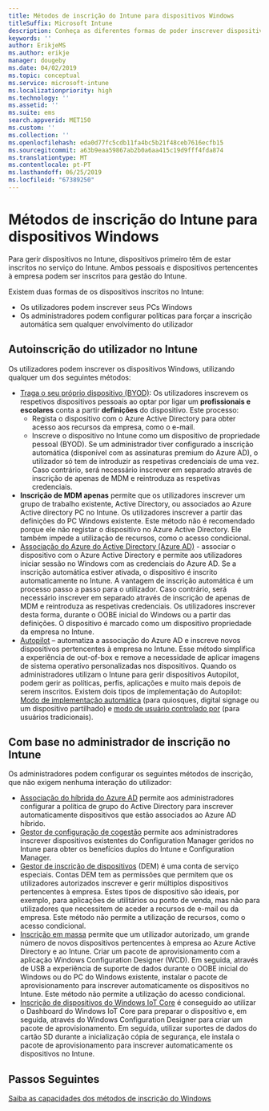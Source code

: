 ```yaml
---
title: Métodos de inscrição do Intune para dispositivos Windows
titleSuffix: Microsoft Intune
description: Conheça as diferentes formas de poder inscrever dispositivos Windows no Intune
keywords: ''
author: ErikjeMS
ms.author: erikje
manager: dougeby
ms.date: 04/02/2019
ms.topic: conceptual
ms.service: microsoft-intune
ms.localizationpriority: high
ms.technology: ''
ms.assetid: ''
ms.suite: ems
search.appverid: MET150
ms.custom: ''
ms.collection: ''
ms.openlocfilehash: eda0d77fc5cdb11fa4bc5b21f48ceb7616ecfb15
ms.sourcegitcommit: a63b9eaa59867ab2b0a6aa415c19d9fff4fda874
ms.translationtype: MT
ms.contentlocale: pt-PT
ms.lasthandoff: 06/25/2019
ms.locfileid: "67389250"
---
```

# <a name="intune-enrollment-methods-for-windows-devices"></a>Métodos de inscrição do Intune para dispositivos Windows

Para gerir dispositivos no Intune, dispositivos primeiro têm de estar inscritos no serviço do Intune. Ambos pessoais e dispositivos pertencentes à empresa podem ser inscritos para gestão do Intune. 

Existem duas formas de os dispositivos inscritos no Intune:
- Os utilizadores podem inscrever seus PCs Windows 
- Os administradores podem configurar políticas para forçar a inscrição automática sem qualquer envolvimento do utilizador

## <a name="user-self-enrollment-in-intune"></a>Autoinscrição do utilizador no Intune

Os utilizadores podem inscrever os dispositivos Windows, utilizando qualquer um dos seguintes métodos:

- [Traga o seu próprio dispositivo (BYOD)](https://docs.microsoft.com/intune-user-help/enroll-windows-10-device): Os utilizadores inscrevem os respetivos dispositivos pessoais ao optar por ligar um **profissionais e escolares** conta a partir **definições** do dispositivo. Este processo:
    - Regista o dispositivo com o Azure Active Directory para obter acesso aos recursos da empresa, como o e-mail.
    - Inscreve o dispositivo no Intune como um dispositivo de propriedade pessoal (BYOD).
Se um administrador tiver configurado a inscrição automática (disponível com as assinaturas premium do Azure AD), o utilizador só tem de introduzir as respetivas credenciais de uma vez. Caso contrário, será necessário inscrever em separado através de inscrição de apenas de MDM e reintroduza as respetivas credenciais.  
- **Inscrição de MDM apenas** permite que os utilizadores inscrever um grupo de trabalho existente, Active Directory, ou associados ao Azure Active directory PC no Intune. Os utilizadores inscrever a partir das definições do PC Windows existente. Este método não é recomendado porque ele não registar o dispositivo no Azure Active Directory. Ele também impede a utilização de recursos, como o acesso condicional.
- [Associação do Azure do Active Directory (Azure AD)](https://docs.microsoft.com/azure/active-directory/user-help/user-help-join-device-on-network) - associar o dispositivo com o Azure Active Directory e permite aos utilizadores iniciar sessão no Windows com as credenciais do Azure AD. Se a inscrição automática estiver ativada, o dispositivo é inscrito automaticamente no Intune. A vantagem de inscrição automática é um processo passo a passo para o utilizador. Caso contrário, será necessário inscrever em separado através de inscrição de apenas de MDM e reintroduza as respetivas credenciais. Os utilizadores inscrever desta forma, durante o OOBE inicial do Windows ou a partir das definições. O dispositivo é marcado como um dispositivo propriedade da empresa no Intune.
- [Autopilot](enrollment-autopilot.md) – automatiza a associação do Azure AD e inscreve novos dispositivos pertencentes à empresa no Intune. Esse método simplifica a experiência de out-of-box e remove a necessidade de aplicar imagens de sistema operativo personalizadas nos dispositivos. Quando os administradores utilizam o Intune para gerir dispositivos Autopilot, podem gerir as políticas, perfis, aplicações e muito mais depois de serem inscritos.  Existem dois tipos de implementação do Autopilot: [Modo de implementação automática](https://docs.microsoft.com/windows/deployment/windows-autopilot/self-deploying) (para quiosques, digital signage ou um dispositivo partilhado) e [modo de usuário controlado por](https://docs.microsoft.com/windows/deployment/windows-autopilot/user-driven) (para usuários tradicionais). 

## <a name="administrator-based-enrollment-in-intune"></a>Com base no administrador de inscrição no Intune

Os administradores podem configurar os seguintes métodos de inscrição, que não exigem nenhuma interação do utilizador:

- [Associação do híbrida do Azure AD](https://docs.microsoft.com/windows/client-management/mdm/enroll-a-windows-10-device-automatically-using-group-policy) permite aos administradores configurar a política de grupo do Active Directory para inscrever automaticamente dispositivos que estão associados ao Azure AD híbrido. 
- [Gestor de configuração de cogestão](https://docs.microsoft.com/sccm/comanage/overview) permite aos administradores inscrever dispositivos existentes do Configuration Manager geridos no Intune para obter os benefícios duplos do Intune e Configuration Manager. 
- [Gestor de inscrição de dispositivos](device-enrollment-manager-enroll.md) (DEM) é uma conta de serviço especiais. Contas DEM tem as permissões que permitem que os utilizadores autorizados inscrever e gerir múltiplos dispositivos pertencentes à empresa. Estes tipos de dispositivo são ideais, por exemplo, para aplicações de utilitários ou ponto de venda, mas não para utilizadores que necessitem de aceder a recursos de e-mail ou da empresa. Este método não permite a utilização de recursos, como o acesso condicional. 
- [Inscrição em massa](windows-bulk-enroll.md) permite que um utilizador autorizado, um grande número de novos dispositivos pertencentes à empresa ao Azure Active Directory e ao Intune. Criar um pacote de aprovisionamento com a aplicação Windows Configuration Designer (WCD). Em seguida, através de USB a experiência de suporte de dados durante o OOBE inicial do Windows ou do PC do Windows existente, instalar o pacote de aprovisionamento para inscrever automaticamente os dispositivos no Intune. Este método não permite a utilização do acesso condicional. 
- [Inscrição de dispositivos do Windows IoT Core](https://docs.microsoft.com/en-us/windows/iot-core/manage-your-device/intunedeviceenrollment) é conseguido ao utilizar o Dashboard do Windows IoT Core para preparar o dispositivo e, em seguida, através do Windows Configuration Designer para criar um pacote de aprovisionamento. Em seguida, utilizar suportes de dados do cartão SD durante a inicialização cópia de segurança, ele instala o pacote de aprovisionamento para inscrever automaticamente os dispositivos no Intune.

## <a name="next-steps"></a>Passos Seguintes

[Saiba as capacidades dos métodos de inscrição do Windows](enrollment-method-capab.md)
